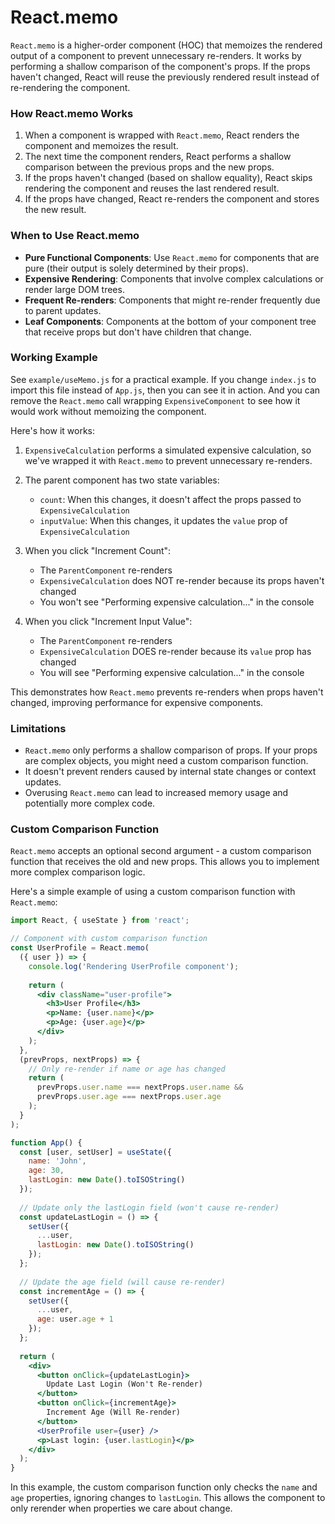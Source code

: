 # React.memo

`React.memo` is a higher-order component (HOC) that memoizes the rendered output of a component to prevent unnecessary re-renders. It works by performing a shallow comparison of the component's props. If the props haven't changed, React will reuse the previously rendered result instead of re-rendering the component.

### How React.memo Works

1. When a component is wrapped with `React.memo`, React renders the component and memoizes the result.
2. The next time the component renders, React performs a shallow comparison between the previous props and the new props.
3. If the props haven't changed (based on shallow equality), React skips rendering the component and reuses the last rendered result.
4. If the props have changed, React re-renders the component and stores the new result.

### When to Use React.memo

- **Pure Functional Components**: Use `React.memo` for components that are pure (their output is solely determined by their props).
- **Expensive Rendering**: Components that involve complex calculations or render large DOM trees.
- **Frequent Re-renders**: Components that might re-render frequently due to parent updates.
- **Leaf Components**: Components at the bottom of your component tree that receive props but don't have children that change.


### Working Example

See `example/useMemo.js` for a practical example. If you change `index.js` to import this file instead of `App.js`, then you can see it in action. And you can remove the `React.memo` call wrapping `ExpensiveComponent` to see how it would work without memoizing the component.

Here's how it works:

1. `ExpensiveCalculation` performs a simulated expensive calculation, so we've wrapped it with `React.memo` to prevent unnecessary re-renders.

2. The parent component has two state variables:
   - `count`: When this changes, it doesn't affect the props passed to `ExpensiveCalculation`
   - `inputValue`: When this changes, it updates the `value` prop of `ExpensiveCalculation`

3. When you click "Increment Count":
   - The `ParentComponent` re-renders
   - `ExpensiveCalculation` does NOT re-render because its props haven't changed
   - You won't see "Performing expensive calculation..." in the console

4. When you click "Increment Input Value":
   - The `ParentComponent` re-renders
   - `ExpensiveCalculation` DOES re-render because its `value` prop has changed
   - You will see "Performing expensive calculation..." in the console

This demonstrates how `React.memo` prevents re-renders when props haven't changed, improving performance for expensive components.

### Limitations

- `React.memo` only performs a shallow comparison of props. If your props are complex objects, you might need a custom comparison function.
- It doesn't prevent renders caused by internal state changes or context updates.
- Overusing `React.memo` can lead to increased memory usage and potentially more complex code.

### Custom Comparison Function

`React.memo` accepts an optional second argument - a custom comparison function that receives the old and new props. This allows you to implement more complex comparison logic.

Here's a simple example of using a custom comparison function with `React.memo`:

```jsx
import React, { useState } from 'react';

// Component with custom comparison function
const UserProfile = React.memo(
  ({ user }) => {
    console.log('Rendering UserProfile component');
    
    return (
      <div className="user-profile">
        <h3>User Profile</h3>
        <p>Name: {user.name}</p>
        <p>Age: {user.age}</p>
      </div>
    );
  },
  (prevProps, nextProps) => {
    // Only re-render if name or age has changed
    return (
      prevProps.user.name === nextProps.user.name &&
      prevProps.user.age === nextProps.user.age
    );
  }
);

function App() {
  const [user, setUser] = useState({
    name: 'John',
    age: 30,
    lastLogin: new Date().toISOString()
  });
  
  // Update only the lastLogin field (won't cause re-render)
  const updateLastLogin = () => {
    setUser({
      ...user,
      lastLogin: new Date().toISOString()
    });
  };
  
  // Update the age field (will cause re-render)
  const incrementAge = () => {
    setUser({
      ...user,
      age: user.age + 1
    });
  };
  
  return (
    <div>
      <button onClick={updateLastLogin}>
        Update Last Login (Won't Re-render)
      </button>
      <button onClick={incrementAge}>
        Increment Age (Will Re-render)
      </button>
      <UserProfile user={user} />
      <p>Last login: {user.lastLogin}</p>
    </div>
  );
}
```

In this example, the custom comparison function only checks the `name` and `age` properties, ignoring changes to `lastLogin`. This allows the component to only rerender when properties we care about change.